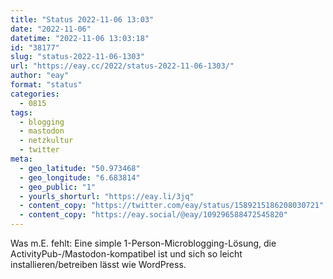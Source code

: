 ```yaml
---
title: "Status 2022-11-06 13:03"
date: "2022-11-06"
datetime: "2022-11-06 13:03:18"
id: "38177"
slug: "status-2022-11-06-1303"
url: "https://eay.cc/2022/status-2022-11-06-1303/"
author: "eay"
format: "status"
categories:
  - 0815
tags:
  - blogging
  - mastodon
  - netzkultur
  - twitter
meta:
  - geo_latitude: "50.973468"
  - geo_longitude: "6.683814"
  - geo_public: "1"
  - yourls_shorturl: "https://eay.li/3jq"
  - content_copy: "https://twitter.com/eay/status/1589215186208030721"
  - content_copy: "https://eay.social/@eay/109296588472545820"
---
```


Was m.E. fehlt: Eine simple 1-Person-Microblogging-Lösung, die ActivityPub-/Mastodon-kompatibel ist und sich so leicht installieren/betreiben lässt wie WordPress.
